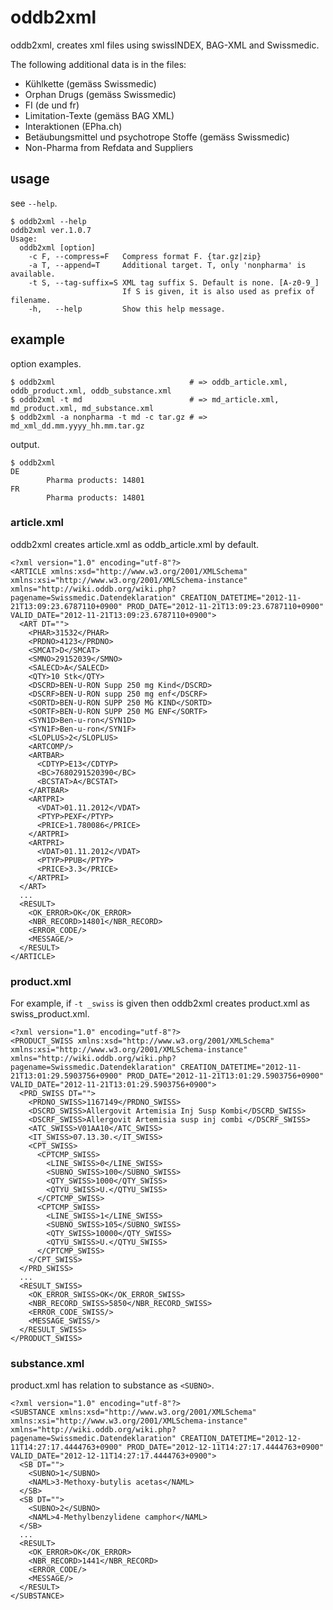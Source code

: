 # oddb2xml

oddb2xml, creates xml files using swissINDEX, BAG-XML and Swissmedic.

The following additional data is in the files:

* Kühlkette (gemäss Swissmedic)
* Orphan Drugs (gemäss Swissmedic)
* FI (de und fr)
* Limitation-Texte (gemäss BAG XML)
* Interaktionen (EPha.ch)
* Betäubungsmittel und psychotrope Stoffe (gemäss Swissmedic)
* Non-Pharma from Refdata and Suppliers

## usage

see `--help`.

```
$ oddb2xml --help
oddb2xml ver.1.0.7
Usage:
  oddb2xml [option]
    -c F, --compress=F   Compress format F. {tar.gz|zip}
    -a T, --append=T     Additional target. T, only 'nonpharma' is available.
    -t S, --tag-suffix=S XML tag suffix S. Default is none. [A-z0-9_]
                         If S is given, it is also used as prefix of filename.
    -h,   --help         Show this help message.
```


## example

option examples.

```
$ oddb2xml                              # => oddb_article.xml, oddb_product.xml, oddb_substance.xml
$ oddb2xml -t md                        # => md_article.xml, md_product.xml, md_substance.xml
$ oddb2xml -a nonpharma -t md -c tar.gz # => md_xml_dd.mm.yyyy_hh.mm.tar.gz
```

output.

```
$ oddb2xml
DE
        Pharma products: 14801
FR
        Pharma products: 14801
```

### article.xml

oddb2xml creates article.xml as oddb_article.xml by default.

```
<?xml version="1.0" encoding="utf-8"?>
<ARTICLE xmlns:xsd="http://www.w3.org/2001/XMLSchema" xmlns:xsi="http://www.w3.org/2001/XMLSchema-instance" xmlns="http://wiki.oddb.org/wiki.php?pagename=Swissmedic.Datendeklaration" CREATION_DATETIME="2012-11-21T13:09:23.6787110+0900" PROD_DATE="2012-11-21T13:09:23.6787110+0900" VALID_DATE="2012-11-21T13:09:23.6787110+0900">
  <ART DT="">
    <PHAR>31532</PHAR>
    <PRDNO>4123</PRDNO>
    <SMCAT>D</SMCAT>
    <SMNO>29152039</SMNO>
    <SALECD>A</SALECD>
    <QTY>10 Stk</QTY>
    <DSCRD>BEN-U-RON Supp 250 mg Kind</DSCRD>
    <DSCRF>BEN-U-RON supp 250 mg enf</DSCRF>
    <SORTD>BEN-U-RON SUPP 250 MG KIND</SORTD>
    <SORTF>BEN-U-RON SUPP 250 MG ENF</SORTF>
    <SYN1D>Ben-u-ron</SYN1D>
    <SYN1F>Ben-u-ron</SYN1F>
    <SLOPLUS>2</SLOPLUS>
    <ARTCOMP/>
    <ARTBAR>
      <CDTYP>E13</CDTYP>
      <BC>7680291520390</BC>
      <BCSTAT>A</BCSTAT>
    </ARTBAR>
    <ARTPRI>
      <VDAT>01.11.2012</VDAT>
      <PTYP>PEXF</PTYP>
      <PRICE>1.780086</PRICE>
    </ARTPRI>
    <ARTPRI>
      <VDAT>01.11.2012</VDAT>
      <PTYP>PPUB</PTYP>
      <PRICE>3.3</PRICE>
    </ARTPRI>
  </ART>
  ...
  <RESULT>
    <OK_ERROR>OK</OK_ERROR>
    <NBR_RECORD>14801</NBR_RECORD>
    <ERROR_CODE/>
    <MESSAGE/>
  </RESULT>
</ARTICLE>
```

### product.xml

For example, if `-t _swiss` is given then oddb2xml creates product.xml as swiss_product.xml.

```
<?xml version="1.0" encoding="utf-8"?>
<PRODUCT_SWISS xmlns:xsd="http://www.w3.org/2001/XMLSchema" xmlns:xsi="http://www.w3.org/2001/XMLSchema-instance" xmlns="http://wiki.oddb.org/wiki.php?pagename=Swissmedic.Datendeklaration" CREATION_DATETIME="2012-11-21T13:01:29.5903756+0900" PROD_DATE="2012-11-21T13:01:29.5903756+0900" VALID_DATE="2012-11-21T13:01:29.5903756+0900">
  <PRD_SWISS DT="">
    <PRDNO_SWISS>1167149</PRDNO_SWISS>
    <DSCRD_SWISS>Allergovit Artemisia Inj Susp Kombi</DSCRD_SWISS>
    <DSCRF_SWISS>Allergovit Artemisia susp inj combi </DSCRF_SWISS>
    <ATC_SWISS>V01AA10</ATC_SWISS>
    <IT_SWISS>07.13.30.</IT_SWISS>
    <CPT_SWISS>
      <CPTCMP_SWISS>
        <LINE_SWISS>0</LINE_SWISS>
        <SUBNO_SWISS>100</SUBNO_SWISS>
        <QTY_SWISS>1000</QTY_SWISS>
        <QTYU_SWISS>U.</QTYU_SWISS>
      </CPTCMP_SWISS>
      <CPTCMP_SWISS>
        <LINE_SWISS>1</LINE_SWISS>
        <SUBNO_SWISS>105</SUBNO_SWISS>
        <QTY_SWISS>10000</QTY_SWISS>
        <QTYU_SWISS>U.</QTYU_SWISS>
      </CPTCMP_SWISS>
    </CPT_SWISS>
  </PRD_SWISS>
  ...
  <RESULT_SWISS>
    <OK_ERROR_SWISS>OK</OK_ERROR_SWISS>
    <NBR_RECORD_SWISS>5850</NBR_RECORD_SWISS>
    <ERROR_CODE_SWISS/>
    <MESSAGE_SWISS/>
  </RESULT_SWISS>
</PRODUCT_SWISS>
```

### substance.xml

product.xml has relation to substance as `<SUBNO>`.

```
<?xml version="1.0" encoding="utf-8"?>
<SUBSTANCE xmlns:xsd="http://www.w3.org/2001/XMLSchema" xmlns:xsi="http://www.w3.org/2001/XMLSchema-instance" xmlns="http://wiki.oddb.org/wiki.php?pagename=Swissmedic.Datendeklaration" CREATION_DATETIME="2012-12-11T14:27:17.4444763+0900" PROD_DATE="2012-12-11T14:27:17.4444763+0900" VALID_DATE="2012-12-11T14:27:17.4444763+0900">
  <SB DT="">
    <SUBNO>1</SUBNO>
    <NAML>3-Methoxy-butylis acetas</NAML>
  </SB>
  <SB DT="">
    <SUBNO>2</SUBNO>
    <NAML>4-Methylbenzylidene camphor</NAML>
  </SB>
  ...
  <RESULT>
    <OK_ERROR>OK</OK_ERROR>
    <NBR_RECORD>1441</NBR_RECORD>
    <ERROR_CODE/>
    <MESSAGE/>
  </RESULT>
</SUBSTANCE>
```
